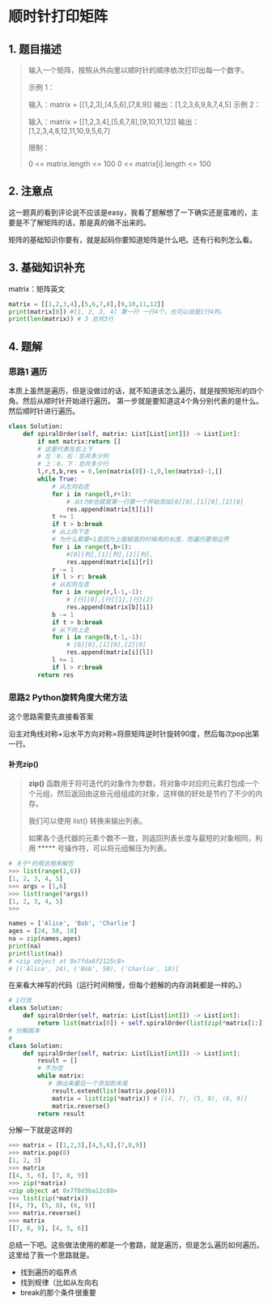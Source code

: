 # 顺时针打印矩阵

## 1. 题目描述

> 输入一个矩阵，按照从外向里以顺时针的顺序依次打印出每一个数字。
>
> 示例 1：
>
> 输入：matrix = [[1,2,3],[4,5,6],[7,8,9]]
> 输出：[1,2,3,6,9,8,7,4,5]
> 示例 2：
>
> 输入：matrix = [[1,2,3,4],[5,6,7,8],[9,10,11,12]]
> 输出：[1,2,3,4,8,12,11,10,9,5,6,7]
>
>
> 限制：
>
> 0 <= matrix.length <= 100
> 0 <= matrix[i].length <= 100

## 2. 注意点

这一题真的看到评论说不应该是easy，我看了题解想了一下确实还是蛮难的，主要是不了解矩阵的话，那是真的做不出来的。

矩阵的基础知识你要有，就是起码你要知道矩阵是什么吧。还有行和列怎么看。

## 3. 基础知识补充

matrix：矩阵英文

```python
matrix = [[1,2,3,4],[5,6,7,8],[9,10,11,12]]
print(matrix[0]) #[1, 2, 3, 4] 第一行 一行4个。也可以说是1行4列。
print(len(matrix)) # 3 总共3行
```

## 4. 题解

### 思路1 遍历

本质上虽然是遍历，但是没做过的话，就不知道该怎么遍历，就是按照矩形的四个角。然后从顺时针开始进行遍历。
第一步就是要知道这4个角分别代表的是什么。然后顺时针进行遍历。

```python
class Solution:
    def spiralOrder(self, matrix: List[List[int]]) -> List[int]:
        if not matrix:return []
        # 这里代表左右上下
        # 左：0，右：总共多少列
        # 上：0，下：总共多少行
        l,r,t,b,res = 0,len(matrix[0])-1,0,len(matrix)-1,[]
        while True:
            # 从左向右走
            for i in range(l,r+1):
                # 从t为0也就是第一行第一个开始添加[0][0],[1][0],[2][0]
                res.append(matrix[t][i])
            t += 1
            if t > b:break
            # 从上向下走
            # 为什么都要+1是因为上面赋值的时候用的长度，而遍历要用边界
            for i in range(t,b+1):
                #[0][列],[1][列],[2][列],
                res.append(matrix[i][r])
            r -= 1
            if l > r: break
            # 从右向左走
            for i in range(r,l-1,-1):
                # [行][0],[行][1],[行][2]
                res.append(matrix[b][i])
            b -= 1
            if t > b:break
            # 从下向上走
            for i in range(b,t-1,-1):
                # [0][0],[1][0],[2][0]
                res.append(matrix[i][l])
            l += 1
            if l > r:break
        return res
```

### 思路2 Python旋转角度大佬方法

这个思路需要先直接看答案

沿主对角线对称+沿水平方向对称=将原矩阵逆时针旋转90度，然后每次pop出第一行。

#### 补充zip()

> **zip()** 函数用于将可迭代的对象作为参数，将对象中对应的元素打包成一个个元组，然后返回由这些元组组成的对象，这样做的好处是节约了不少的内存。
>
> 我们可以使用 list() 转换来输出列表。
>
> 如果各个迭代器的元素个数不一致，则返回列表长度与最短的对象相同，利用 ***** 号操作符，可以将元组解压为列表。

```python
# 关于*的用法用来解包
>>> list(range(1,6))
[1, 2, 3, 4, 5]
>>> args = [1,6]
>>> list(range(*args))
[1, 2, 3, 4, 5]
>>> 

names = ['Alice', 'Bob', 'Charlie']
ages = [24, 50, 18]
na = zip(names,ages)
print(na)
print(list(na))
# <zip object at 0x7fda6f2125c8>
# [('Alice', 24), ('Bob', 50), ('Charlie', 18)]
```

在来看大神写的代码（运行时间稍慢，但每个题解的内存消耗都是一样的。）

```python
# 1行流
class Solution:
    def spiralOrder(self, matrix: List[List[int]]) -> List[int]:
        return list(matrix[0]) + self.spiralOrder(list(zip(*matrix[1:]))[::-1]) if matrix else []
# 分解版本
#
class Solution:
    def spiralOrder(self, matrix: List[List[int]]) -> List[int]:
        result = []
        # 不为空
        while matrix:
           # 弹出来最后一个添加到末尾
            result.extend(list(matrix.pop(0)))
            matrix = list(zip(*matrix)) # [(4, 7), (5, 8), (6, 9)]
            matrix.reverse()
        return result
```

分解一下就是这样的

```python
>>> matrix = [[1,2,3],[4,5,6],[7,8,9]]
>>> matrix.pop(0)
[1, 2, 3]
>>> matrix
[[4, 5, 6], [7, 8, 9]]
>>> zip(*matrix)
<zip object at 0x7f8d3ba12c88>
>>> list(zip(*matrix))
[(4, 7), (5, 8), (6, 9)]
>>> matrix.reverse()
>>> matrix
[[7, 8, 9], [4, 5, 6]]
```



总结一下吧。这些做法使用的都是一个套路，就是遍历，但是怎么遍历如何遍历。这里给了我一个思路就是。

- 找到遍历的临界点
- 找到规律（比如从左向右
- break的那个条件很重要